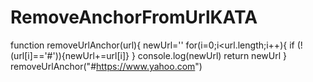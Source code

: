# RemoveAnchorFromUrlKATA
function removeUrlAnchor(url){
  newUrl=''
  for(i=0;i<url.length;i++){
    if (!(url[i]=='#')){newUrl+=url[i]}
  }
  console.log(newUrl)
  return newUrl
}
removeUrlAnchor("#https://www.yahoo.com")

